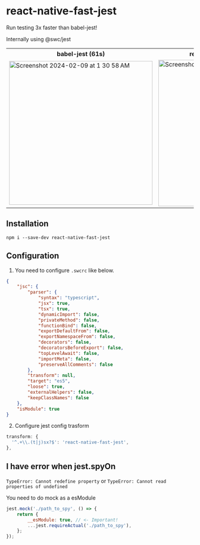 # react-native-fast-jest

Run testing 3x faster than babel-jest!

Internally using @swc/jest

<table>
  <tr>
    <th>babel-jest (61s)</th>
    <th>react-native-fast-jest (23s)</th>
  </tr>
  <tr>
<td>
  
<img width="385" alt="Screenshot 2024-02-09 at 1 30 58 AM" src="https://github.com/changwoolab/react-native-fast-jest/assets/64240134/f07ecabf-76b6-4417-88b9-747f5c7d97f5">

</td>
<td>

<img width="392" alt="Screenshot 2024-02-09 at 1 27 52 AM" src="https://github.com/changwoolab/react-native-fast-jest/assets/64240134/7360d9d1-3bd0-45ec-a555-e0ea8f8dafbf">

</td>
  </tr>
</table>


## Installation
```
npm i --save-dev react-native-fast-jest
```
## Configuration

1. You need to configure `.swcrc` like below.
```json
{
    "jsc": {
        "parser": {
            "syntax": "typescript",
            "jsx": true,
            "tsx": true,
            "dynamicImport": false,
            "privateMethod": false,
            "functionBind": false,
            "exportDefaultFrom": false,
            "exportNamespaceFrom": false,
            "decorators": false,
            "decoratorsBeforeExport": false,
            "topLevelAwait": false,
            "importMeta": false,
            "preserveAllComments": false
        },
        "transform": null,
        "target": "es5",
        "loose": true,
        "externalHelpers": false,
        "keepClassNames": false
    },
    "isModule": true
}
```

2. Configure jest config trasform
```js
transform: {
  '^.+\\.(t|j)sx?$': 'react-native-fast-jest',
},
```

## I have error when jest.spyOn 
`TypeError: Cannot redefine property` or `TypeError: Cannot read properties of undefined`

You need to do mock as a esModule
```js
jest.mock('./path_to_spy', () => {
    return {
        __esModule: true, // <- Important!
        ...jest.requireActual('./path_to_spy'),
    };
});
```
